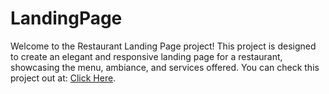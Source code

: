 # LandingPage
 
Welcome to the Restaurant Landing Page project! This project is designed to create an elegant and responsive landing page for a restaurant, showcasing the menu, ambiance, and services offered. You can check this project out at: [Click Here](https://ishika-restaurant-landing-page.vercel.app/).
